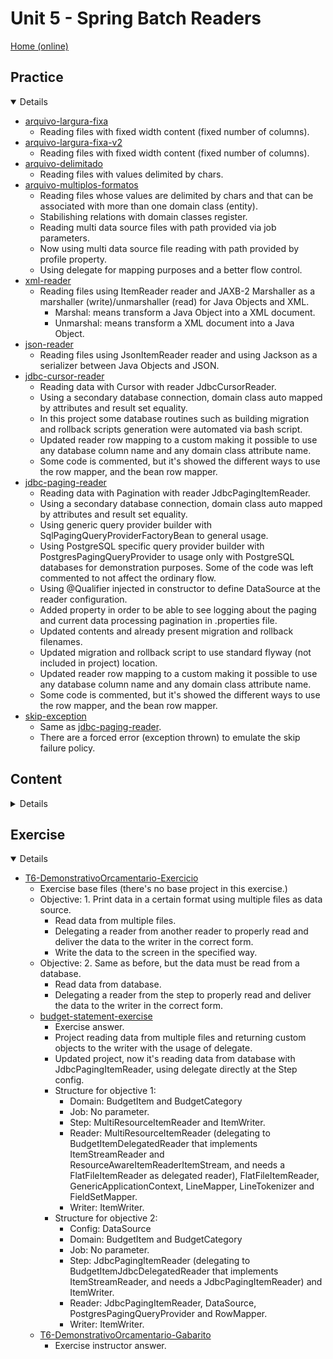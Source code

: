 # Unit 5 - Spring Batch Readers
[Home (online)](https://github.com/rudiantoni/learn-spring-batch)

## Practice

<details open><summary>Details</summary>

- [arquivo-largura-fixa](practice/arquivo-largura-fixa)
    - Reading files with fixed width content (fixed number of columns).
- [arquivo-largura-fixa-v2](practice/arquivo-largura-fixa-v2)
    - Reading files with fixed width content (fixed number of columns).
- [arquivo-delimitado](practice/arquivo-delimitado)
    - Reading files with values delimited by chars.
- [arquivo-multiplos-formatos](practice/arquivo-multiplos-formatos)
    - Reading files whose values are delimited by chars and that can be associated with more than one domain class (entity).
    - Stabilishing relations with domain classes register.
    - Reading multi data source files with path provided via job parameters.
    - Now using multi data source file reading with path provided by profile property.
    - Using delegate for mapping purposes and a better flow control.
- [xml-reader](practice/xml-reader)
    - Reading files using ItemReader reader and JAXB-2 Marshaller as a marshaller (write)/unmarshaller (read) for Java Objects and XML.
        - Marshal: means transform a Java Object into a XML document.
        - Unmarshal: means transform a XML document into a Java Object.
- [json-reader](practice/json-reader)
    - Reading files using JsonItemReader reader and using Jackson as a serializer between Java Objects and JSON.
- [jdbc-cursor-reader](practice/jdbc-cursor-reader)
    - Reading data with Cursor with reader JdbcCursorReader.
    - Using a secondary database connection, domain class auto mapped by attributes and result set equality.
    - In this project some database routines such as building migration and rollback scripts generation were automated via bash script.
    - Updated reader row mapping to a custom making it possible to use any database column name and any domain class attribute name.
    - Some code is commented, but it's showed the different ways to use the row mapper, and the bean row mapper.
- [jdbc-paging-reader](practice/jdbc-paging-reader)
    - Reading data with Pagination with reader JdbcPagingItemReader.
    - Using a secondary database connection, domain class auto mapped by attributes and result set equality.
    - Using generic query provider builder with SqlPagingQueryProviderFactoryBean to general usage.
    - Using PostgreSQL specific query provider builder with PostgresPagingQueryProvider to usage only with PostgreSQL databases for demonstration purposes. Some of the code was left commented to not affect the ordinary flow.
    - Using @Qualifier injected in constructor to define DataSource at the reader configuration.
    - Added property in order to be able to see logging about the paging and current data processing pagination in .properties file.
    - Updated contents and already present migration and rollback filenames.
    - Updated migration and rollback script to use standard flyway (not included in project) location.
    - Updated reader row mapping to a custom making it possible to use any database column name and any domain class attribute name.
    - Some code is commented, but it's showed the different ways to use the row mapper, and the bean row mapper.
- [skip-exception](practice/skip-exception)
    - Same as [jdbc-paging-reader](practice/jdbc-paging-reader).
    - There are a forced error (exception thrown) to emulate the skip failure policy.

</details>

## Content

<details><summary>Details</summary>

- [ArquivoLarguraFixaJob](content/ArquivoLarguraFixaJob)
    - Reading files with fixed width content (fixed number of columns).
- [ArquivoLarguraFixaJob-v2](content/ArquivoLarguraFixaJob-v2)
    - Reading files with fixed width content (fixed number of columns).
- [ArquivoDelimitadoJob](content/ArquivoDelimitadoJob)
    - Reading files with values delimited by chars.
- [ArquivoMultiplosFormatosJob](content/ArquivoMultiplosFormatosJob)
    - Reading files whose values are delimited by chars and that can be associated with more than one domain class (entity).
- [ArquivoMultiplosFormatosJob-v2](content/ArquivoMultiplosFormatosJob-v2)
    - Reading multi data source files with path provided via job parameters.
- [JdbcCursorReaderJob](content/JdbcCursorReaderJob)
    - Reading data from a database with a cursor based JDBC reader.
    - No result set remapping to the domain class.
- [JdbcPagingReaderJob](content/JdbcPagingReaderJob)
    - Reading data from a database with a paging based JDBC reader.
    - No result set remapping to the domain class.
- [SkipExceptionJob](content/SkipExceptionJob)
    - Reading data from a database with a paging based JDBC reader.
    - Result set remapped to the domain class.
    - Usage of skip failure tolerance

</details>

## Exercise

<details open><summary>Details</summary>

- [T6-DemonstrativoOrcamentario-Exercicio](exercise/T6-DemonstrativoOrcamentario-Exercicio)
    - Exercise base files (there's no base project in this exercise.)
    - Objective: 1. Print data in a certain format using multiple files as data source.
        - Read data from multiple files.
        - Delegating a reader from another reader to properly read and deliver the data to the writer in the correct form.
        - Write the data to the screen in the specified way.
    - Objective: 2. Same as before, but the data must be read from a database.
        - Read data from database.
        - Delegating a reader from the step to properly read and deliver the data to the writer in the correct form.
    - [budget-statement-exercise](exercise/T6-budget-statement-Resposta/budget-statement-exercise)
        - Exercise answer.
        - Project reading data from multiple files and returning custom objects to the writer with the usage of delegate.
        - Updated project, now it's reading data from database with JdbcPagingItemReader, using delegate directly at the Step config.
        - Structure for objective 1:
            - Domain: BudgetItem and BudgetCategory
            - Job: No parameter.
            - Step: MultiResourceItemReader and ItemWriter.
            - Reader: MultiResourceItemReader (delegating to BudgetItemDelegatedReader that implements ItemStreamReader and ResourceAwareItemReaderItemStream, and needs a FlatFileItemReader as delegated reader), FlatFileItemReader, GenericApplicationContext,  LineMapper, LineTokenizer and FieldSetMapper.
            - Writer: ItemWriter.
        - Structure for objective 2:
            - Config: DataSource
            - Domain: BudgetItem and BudgetCategory
            - Job: No parameter.
            - Step: JdbcPagingItemReader (delegating to BudgetItemJdbcDelegatedReader that implements ItemStreamReader, and needs a JdbcPagingItemReader) and ItemWriter.
            - Reader: JdbcPagingItemReader, DataSource, PostgresPagingQueryProvider and RowMapper.
            - Writer: ItemWriter.
    - [T6-DemonstrativoOrcamentario-Gabarito](exercise/T6-DemonstrativoOrcamentario-Gabarito)
        - Exercise instructor answer.
    
</details>

